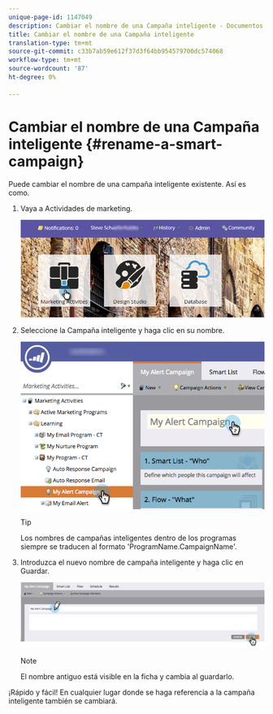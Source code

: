 ```yaml
---
unique-page-id: 1147049
description: Cambiar el nombre de una Campaña inteligente - Documentos de marketing - Documentación del producto
title: Cambiar el nombre de una Campaña inteligente
translation-type: tm+mt
source-git-commit: c33b7ab59e612f37d3f64bb954579700dc574068
workflow-type: tm+mt
source-wordcount: '87'
ht-degree: 0%

---
```



# Cambiar el nombre de una Campaña inteligente {#rename-a-smart-campaign}

Puede cambiar el nombre de una campaña inteligente existente. Así es como.

1. Vaya a Actividades de marketing.

   ![](assets/login-marketing-activities.png)

1. Seleccione la Campaña inteligente y haga clic en su nombre.

   ![](assets/renamecampaign-hands.png)

   >[!TIP]
   >
   >Los nombres de campañas inteligentes dentro de los programas siempre se traducen al formato &#39;ProgramName.CampaignName&#39;.

1. Introduzca el nuevo nombre de campaña inteligente y haga clic en Guardar.

   ![](assets/rename-cursorandhand.png)

   >[!NOTE]
   >
   >El nombre antiguo está visible en la ficha y cambia al guardarlo.

¡Rápido y fácil! En cualquier lugar donde se haga referencia a la campaña inteligente también se cambiará.